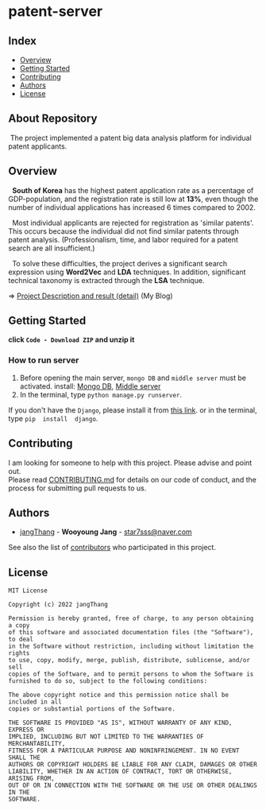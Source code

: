 
# patent-server
## Index
  - [Overview](#overview) 
  - [Getting Started](#getting-started)
  - [Contributing](#contributing)
  - [Authors](#authors)
  - [License](#license)

## About Repository
<!--Wirte one paragraph of project description -->  
&nbsp;The project implemented a patent big data analysis platform for individual patent applicants.

## Overview
<!-- Write Overview about this project -->
&nbsp; **South of Korea** has the highest patent application rate as a percentage of GDP-population, and the registration rate is still low at **13%**, even though the number of individual applications has increased 6 times compared to 2002.

&nbsp; Most individual applicants are rejected for registration as 'similar patents'. This occurs because the individual did not find similar patents through patent analysis. (Professionalism, time, and labor required for a patent search are all insufficient.)

&nbsp; To solve these difficulties, the project derives a significant search expression using **Word2Vec** and **LDA** techniques. In addition, significant technical taxonomy is extracted through the **LSA** technique.

=> [Project Description and result (detail)](https://star7sss.tistory.com/369) (My Blog)

## Getting Started
**click `Code - Download ZIP` and  unzip it**

### How to run server

1. Before opening the main server, `mongo DB` and `middle server` must be activated.
    install: [Mongo DB](https://www.mongodb.com/), [Middle server](https://github.com/simp7/patent-middle-server)
2. In the terminal, type `python manage.py runserver`.

If you don't have the `Django`, please install it from [this link](https://pypi.org/project/Django/).
or  in the terminal, type `pip  install  django`.

## Contributing
<!-- Write the way to contribute -->
I am looking for someone to help with this project. Please advise and point out.  
Please read [CONTRIBUTING.md](CONTRIBUTING.md) for details on our code
of conduct, and the process for submitting pull requests to us.

## Authors
  - [jangThang](https://github.com/JangThang) - **Wooyoung Jang** - <star7sss@naver.com>
 
See also the list of [contributors](https://github.com/jangThang/readmeTemplate/contributors) who participated in this project.
<!--
## Used or Referenced Projects
 - [referenced Project](project link) - **LICENSE** - little-bit introduce
-->

## License

```
MIT License

Copyright (c) 2022 jangThang

Permission is hereby granted, free of charge, to any person obtaining a copy
of this software and associated documentation files (the "Software"), to deal
in the Software without restriction, including without limitation the rights
to use, copy, modify, merge, publish, distribute, sublicense, and/or sell
copies of the Software, and to permit persons to whom the Software is
furnished to do so, subject to the following conditions:

The above copyright notice and this permission notice shall be included in all
copies or substantial portions of the Software.

THE SOFTWARE IS PROVIDED "AS IS", WITHOUT WARRANTY OF ANY KIND, EXPRESS OR
IMPLIED, INCLUDING BUT NOT LIMITED TO THE WARRANTIES OF MERCHANTABILITY,
FITNESS FOR A PARTICULAR PURPOSE AND NONINFRINGEMENT. IN NO EVENT SHALL THE
AUTHORS OR COPYRIGHT HOLDERS BE LIABLE FOR ANY CLAIM, DAMAGES OR OTHER
LIABILITY, WHETHER IN AN ACTION OF CONTRACT, TORT OR OTHERWISE, ARISING FROM,
OUT OF OR IN CONNECTION WITH THE SOFTWARE OR THE USE OR OTHER DEALINGS IN THE
SOFTWARE.
```
